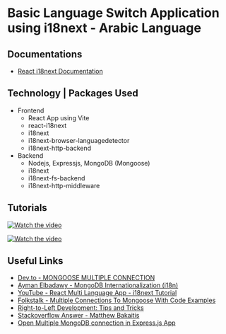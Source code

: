 # Basic Language Switch Application using i18next - Arabic Language

## Documentations

- [React i18next Documentation](https://react.i18next.com/)

## Technology | Packages Used

- Frontend
  - React App using Vite
  - react-i18next
  - i18next
  - i18next-browser-languagedetector
  - i18next-http-backend
- Backend
  - Nodejs, Expressjs, MongoDB (Mongoose)
  - i18next
  - i18next-fs-backend
  - i18next-http-middleware

## Tutorials

[![Watch the video](https://img.youtube.com/vi/SA_9i4TtxLQ/maxresdefault.jpg)](https://youtu.be/SA_9i4TtxLQ)

[![Watch the video](https://img.youtube.com/vi/P6HxWBox74g/maxresdefault.jpg)](https://youtu.be/P6HxWBox74g)

## Useful Links

- [Dev.to - MONGOOSE MULTIPLE CONNECTION](https://dev.to/jamiescript/mongoose-multiple-connection-2n18)
- [Ayman Elbadawy - MongoDB Internationalization (i18n)](https://aymanelbadawy.com/mongodb-internationalization-i18n/)
- [YouTube - React Multi Language App - i18next Tutorial](https://youtu.be/w04LXKlusCQ)
- [Folkstalk - Multiple Connections To Mongoose With Code Examples](https://www.folkstalk.com/2022/07/multiple-connections-to-mongoose-with-code-examples.html)
- [Right-to-Left Development: Tips and Tricks](https://steelkiwi.com/blog/right-left-development-tips-and-tricks/)
- [Stackoverflow Answer - Matthew Bakaitis](https://stackoverflow.com/a/22838614/7899988)
- [Open Multiple MongoDB connection in Express.js App](https://dev.to/ziishaned/open-multiple-mongodb-connection-in-express-js-app-36be)

